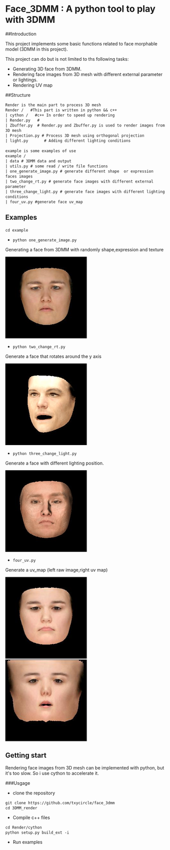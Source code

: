 # Face_3DMM : A python tool to play with 3DMM

##Introduction



This project implements some basic functions related to face morphable model (3DMM in this project).

This project can do but is not limited to ths following tasks:
* Generating 3D face from 3DMM.
* Rendering face images from 3D mesh with different external parameter or lightings. 
* Rendering UV map 

##Structure

```
Render is the main part to process 3D mesh
Render /   #This part is written in python && c++
| cython /   #c++ In order to speed up rendering
| Render.py   #
| Zbuffer.py  # Render.py and Zbuffer.py is used to render images from 3D mesh
| Projection.py # Process 3D mesh using orthogonal projection
| light.py       # Adding different lighting conditions 

example is some examples of use
example /
| data # 3DMM data and output
| utils.py # some read / write file functions
| one_generate_image.py # generate different shape  or expression faces images
| two_change_rt.py # generate face images with different external parameter
| three_change_light.py # generate face images with different lighting conditions
| four_uv.py #generate face uv_map
```
## Examples

`cd example`

* `python one_generate_image.py`

Generating a face  from 3DMM with randomly shape,expression and texture

![](example/data/image/A.jpg)

* `python two_change_rt.py`

Generate a face that rotates around the y axis

![](example/data/image/rt/result.gif)

* `python three_change_light.py`

Generate a face with different lighting position.

![](example/data/image/light/result.gif)

* `four_uv.py`

Generate a uv_map (left raw image,right uv map) 

![](example/data/image/uv/A.jpg)
![](example/data/image/uv/A_uv.jpg)


## Getting start

Rendering face images from 3D mesh can be implemented with python, but it's too slow.
So i use cython to accelerate it.

###Usgage
* clone the repository
 ```
git clone https://github.com/txycircle/face_3dmm
cd 3DMM_render
```
*  Compile c++ files
```
cd Render/cython
python setup.py build_ext -i 
```
* Run examples
